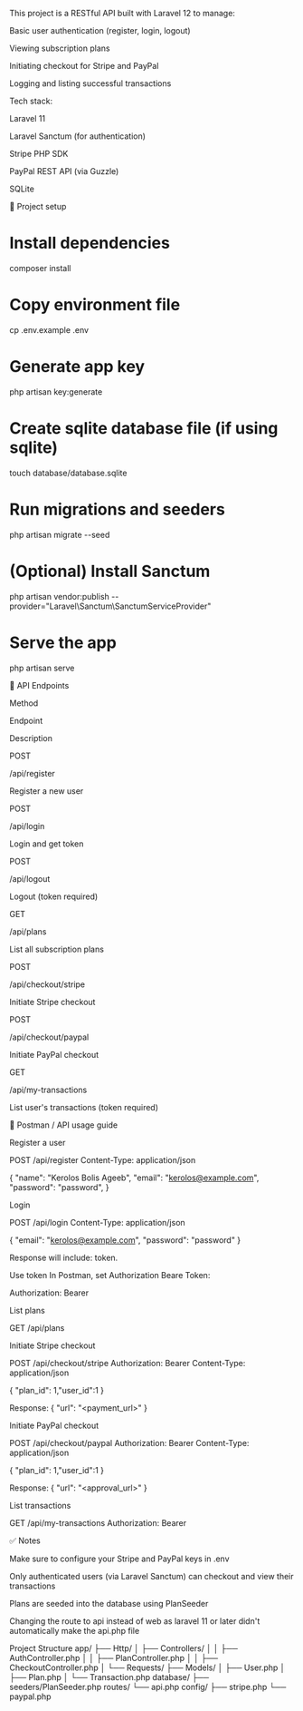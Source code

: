 This project is a RESTful API built with Laravel 12 to manage:

Basic user authentication (register, login, logout)

Viewing subscription plans

Initiating checkout for Stripe and PayPal

Logging and listing successful transactions

Tech stack:

Laravel 11

Laravel Sanctum (for authentication)

Stripe PHP SDK

PayPal REST API (via Guzzle)

SQLite 

🚀 Project setup

# Install dependencies
composer install

# Copy environment file
cp .env.example .env

# Generate app key
php artisan key:generate

# Create sqlite database file (if using sqlite)
touch database/database.sqlite

# Run migrations and seeders
php artisan migrate --seed

# (Optional) Install Sanctum
php artisan vendor:publish --provider="Laravel\Sanctum\SanctumServiceProvider"

# Serve the app
php artisan serve

📌 API Endpoints

Method

Endpoint

Description

POST

/api/register

Register a new user

POST

/api/login

Login and get token

POST

/api/logout

Logout (token required)

GET

/api/plans

List all subscription plans

POST

/api/checkout/stripe

Initiate Stripe checkout 

POST

/api/checkout/paypal

Initiate PayPal checkout 

GET

/api/my-transactions

List user's transactions (token required)

🧪 Postman / API usage guide

Register a user

POST /api/register
Content-Type: application/json

{
  "name": "Kerolos Bolis Ageeb",
  "email": "kerolos@example.com",
  "password": "password",
}

Login

POST /api/login
Content-Type: application/json

{
  "email": "kerolos@example.com",
  "password": "password"
}

Response will include: token.

Use token
In Postman, set Authorization Beare Token:

Authorization: Bearer <token>

List plans

GET /api/plans

Initiate Stripe checkout

POST /api/checkout/stripe
Authorization: Bearer <token>
Content-Type: application/json

{
  "plan_id": 1,"user_id":1
}

Response: { "url": "<payment_url>" }

Initiate PayPal checkout

POST /api/checkout/paypal
Authorization: Bearer <token>
Content-Type: application/json

{
  "plan_id": 1,"user_id":1
}

Response: { "url": "<approval_url>" }

List transactions

GET /api/my-transactions
Authorization: Bearer <token>

✅ Notes

Make sure to configure your Stripe and PayPal keys in .env

Only authenticated users (via Laravel Sanctum) can checkout and view their transactions

Plans are seeded into the database using PlanSeeder

Changing the route to api instead of web as laravel 11 or later didn't automatically make the api.php file

Project Structure
app/
├── Http/
│ ├── Controllers/
│ │ ├── AuthController.php
│ │ ├── PlanController.php
│ │ ├── CheckoutController.php
│ └── Requests/
├── Models/
│ ├── User.php
│ ├── Plan.php
│ └── Transaction.php
database/
├── seeders/PlanSeeder.php
routes/
└── api.php
config/
├── stripe.php
└── paypal.php

